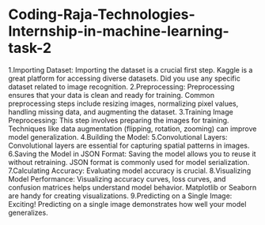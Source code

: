 # Coding-Raja-Technologies-Internship-in-machine-learning-task-2

1.Importing Dataset: Importing the dataset is a crucial first step. Kaggle is a great platform for accessing diverse datasets. Did you use any specific dataset related to image recognition.
2.Preprocessing: Preprocessing ensures that your data is clean and ready for training. Common preprocessing steps include resizing images, normalizing pixel values, handling missing data, and augmenting the dataset.
3.Training Image Preprocessing: This step involves preparing the images for training. Techniques like data augmentation (flipping, rotation, zooming) can improve model generalization.
4.Building the Model:
5.Convolutional Layers: Convolutional layers are essential for capturing spatial patterns in images.
6.Saving the Model in JSON Format: Saving the model allows you to reuse it without retraining. JSON format is commonly used for model serialization.
7.Calculating Accuracy: Evaluating model accuracy is crucial.
8.Visualizing Model Performance: Visualizing accuracy curves, loss curves, and confusion matrices helps understand model behavior. Matplotlib or Seaborn are handy for creating visualizations.
9.Predicting on a Single Image: Exciting! Predicting on a single image demonstrates how well your model generalizes.
